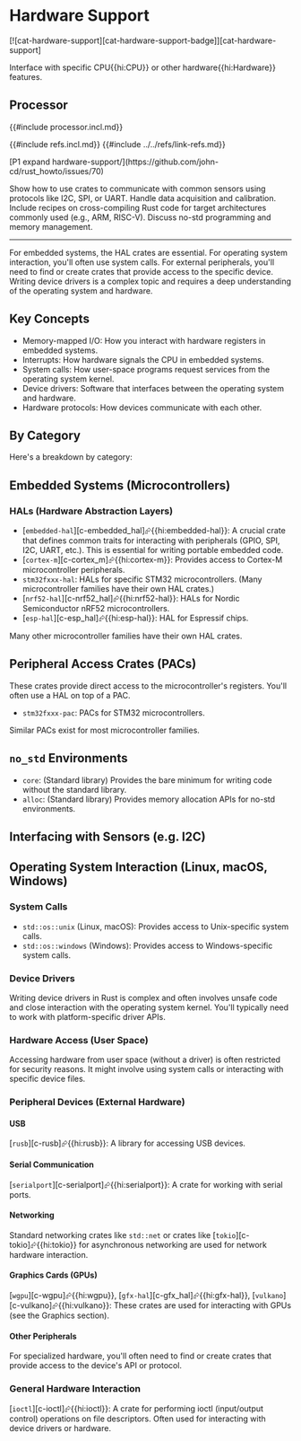 # Hardware Support

[![cat-hardware-support][cat-hardware-support-badge]][cat-hardware-support]

Interface with specific CPU{{hi:CPU}} or other hardware{{hi:Hardware}} features.

## Processor

{{#include processor.incl.md}}

{{#include refs.incl.md}}
{{#include ../../refs/link-refs.md}}

<div class="hidden">
[P1 expand hardware-support/](https://github.com/john-cd/rust_howto/issues/70)

Show how to use crates to communicate with common sensors using protocols like I2C, SPI, or UART.
Handle data acquisition and calibration.
Include recipes on cross-compiling Rust code for target architectures commonly used (e.g., ARM, RISC-V).
Discuss no-std programming and memory management.

---

For embedded systems, the HAL crates are essential. For operating system interaction, you'll often use system calls. For external peripherals, you'll need to find or create crates that provide access to the specific device. Writing device drivers is a complex topic and requires a deep understanding of the operating system and hardware.

## Key Concepts

- Memory-mapped I/O: How you interact with hardware registers in embedded systems.
- Interrupts: How hardware signals the CPU in embedded systems.
- System calls: How user-space programs request services from the operating system kernel.
- Device drivers: Software that interfaces between the operating system and hardware.
- Hardware protocols: How devices communicate with each other.

## By Category

Here's a breakdown by category:

## Embedded Systems (Microcontrollers)

### HALs (Hardware Abstraction Layers)

- [`embedded-hal`][c-embedded_hal]⮳{{hi:embedded-hal}}: A crucial crate that defines common traits for interacting with peripherals (GPIO, SPI, I2C, UART, etc.). This is essential for writing portable embedded code.
- [`cortex-m`][c-cortex_m]⮳{{hi:cortex-m}}: Provides access to Cortex-M microcontroller peripherals.
- `stm32fxxx-hal`: HALs for specific STM32 microcontrollers. (Many microcontroller families have their own HAL crates.)
- [`nrf52-hal`][c-nrf52_hal]⮳{{hi:nrf52-hal}}: HALs for Nordic Semiconductor nRF52 microcontrollers.
- [`esp-hal`][c-esp_hal]⮳{{hi:esp-hal}}: HAL for Espressif chips.

Many other microcontroller families have their own HAL crates.

## Peripheral Access Crates (PACs)

These crates provide direct access to the microcontroller's registers. You'll often use a HAL on top of a PAC.

- `stm32fxxx-pac`: PACs for STM32 microcontrollers.

Similar PACs exist for most microcontroller families.

## `no_std` Environments

- `core`: (Standard library) Provides the bare minimum for writing code without the standard library.
- `alloc`: (Standard library) Provides memory allocation APIs for no-std environments.

## Interfacing with Sensors (e.g. I2C)

## Operating System Interaction (Linux, macOS, Windows)

### System Calls

- `std::os::unix` (Linux, macOS): Provides access to Unix-specific system calls.
- `std::os::windows` (Windows): Provides access to Windows-specific system calls.

### Device Drivers

Writing device drivers in Rust is complex and often involves unsafe code and close interaction with the operating system kernel. You'll typically need to work with platform-specific driver APIs.

### Hardware Access (User Space)

Accessing hardware from user space (without a driver) is often restricted for security reasons. It might involve using system calls or interacting with specific device files.

### Peripheral Devices (External Hardware)

#### USB

[`rusb`][c-rusb]⮳{{hi:rusb}}: A library for accessing USB devices.

#### Serial Communication

[`serialport`][c-serialport]⮳{{hi:serialport}}: A crate for working with serial ports.

#### Networking

Standard networking crates like `std::net` or crates like [`tokio`][c-tokio]⮳{{hi:tokio}} for asynchronous networking are used for network hardware interaction.

#### Graphics Cards (GPUs)

[`wgpu`][c-wgpu]⮳{{hi:wgpu}}, [`gfx-hal`][c-gfx_hal]⮳{{hi:gfx-hal}}, [`vulkano`][c-vulkano]⮳{{hi:vulkano}}: These crates are used for interacting with GPUs (see the Graphics section).

#### Other Peripherals

For specialized hardware, you'll often need to find or create crates that provide access to the device's API or protocol.

### General Hardware Interaction

[`ioctl`][c-ioctl]⮳{{hi:ioctl}}: A crate for performing ioctl (input/output control) operations on file descriptors. Often used for interacting with device drivers or hardware.

</div>
